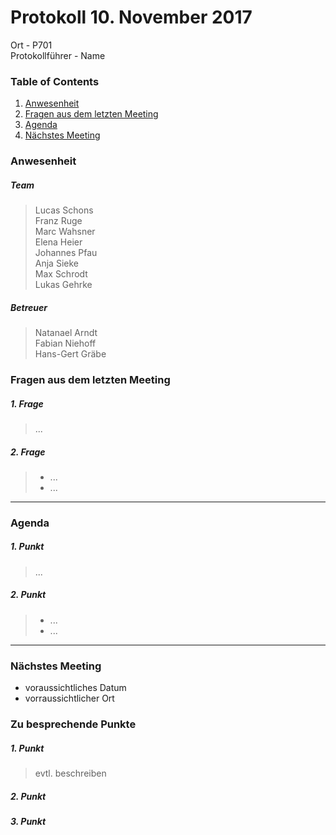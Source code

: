 # **Protokoll 10. November 2017**

Ort - P701  
Protokollführer - Name  

### **Table of Contents**
1. [Anwesenheit](#Anwesenheit)
2. [Fragen aus dem letzten Meeting](#fragen-aus-dem-letzten-meeting)
3. [Agenda](#agenda)
4. [Nächstes Meeting](#nächstes-meeting)

### **Anwesenheit**
##### Team  
> Lucas Schons  
> Franz Ruge  
> Marc Wahsner  
> Elena Heier  
> Johannes Pfau  
> Anja Sieke  
> Max Schrodt  
> Lukas Gehrke  

##### Betreuer  
> Natanael Arndt  
> Fabian Niehoff  
> Hans-Gert Gräbe  
  
  
### **Fragen aus dem letzten Meeting**

##### 1. Frage
> ...

##### 2. Frage
> * ...
> * ...

---------------

### **Agenda**

##### 1. Punkt
> ...

##### 2. Punkt
> * ...
> * ...

--------------

### **Nächstes Meeting**

* voraussichtliches Datum
* vorraussichtlicher Ort

### Zu besprechende Punkte

##### 1. Punkt
> evtl. beschreiben

##### 2. Punkt

##### 3. Punkt
